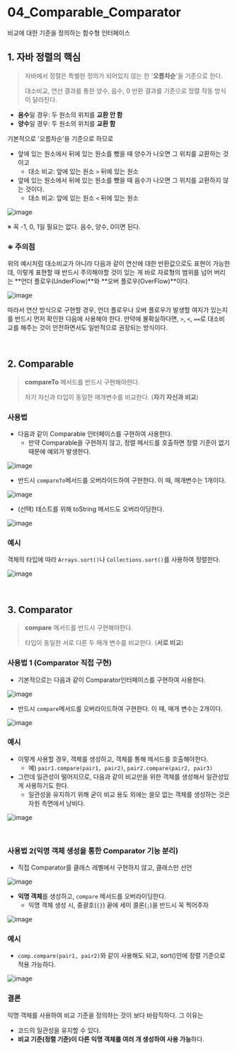 # 04_Comparable_Comparator

비교에 대한 기준을 정의하는 함수형 인터페이스

## 1. 자바 정렬의 핵심

> 자바에서 정렬은 특별한 정의가 되어있지 않는 한 '**오름차순**'을 기준으로 한다.
>
> 대소비교, 연산 결과를 통한 양수, 음수, 0 반환 결과를 기준으로 정렬 작동 방식이 달라진다.

- **음수**일 경우: 두 원소의 위치를 **교환 안 함**
- **양수**일 경우: 두 원소의 위치를 **교환 함**

기본적으로 '오름차순'을 기준으로 하므로

- 앞에 있는 원소에서 뒤에 있는 원소를 뺐을 때 양수가 나오면 그 위치를 교환하는 것이고
  - 대소 비교: 앞에 있는 원소 `>` 뒤에 있는 원소
- 앞에 있는 원소에서 뒤에 있는 원소를 뺐을 때 음수가 나오면 그 위치를 교환하지 않는 것이다.
  - 대소 비교: 앞에 있는 원소 `<` 뒤에 있는 원소

![image](https://user-images.githubusercontent.com/93081720/208082518-a05adfc8-8e49-4ca2-bcc2-db134a0ad0ba.png)

※ 꼭 -1, 0, 1일 필요는 없다. 음수, 양수, 0이면 된다.

### ※ 주의점

위의 예시처럼 대소비교가 아니라 다음과 같이 연산에 대한 반환값으로도 표현이 가능한데,  이렇게 표현할 때 반드시 주의해야할 것이 있는 게 바로 자료형의 범위를 넘어 버리는 **언더 플로우(UnderFlow)**와 **오버 플로우(OverFlow)**이다.

![image](https://user-images.githubusercontent.com/93081720/208083971-87c78c4b-93aa-40a1-8503-7ea1553348d9.png)

따라서 연산 방식으로 구현할 경우, 언더 플로우나 오버 플로우가 발생할 여지가 있는지를 반드시 먼저 확인한 다음에 사용해야 한다. 만약에 불확실하다면, `>`, `<`, `==`로 대소비교를 해주는 것이 안전하면서도 일반적으로 권장되는 방식이다.

<br>

## 2. Comparable

> **compareTo** 메서드를 반드시 구현해야한다.
>
> 자기 자신과 타입이 동일한 매개변수를 비교한다. (**자기 자신과 비교**)

### 사용법

- 다음과 같이 Comparable 인터페이스를 구현하여 사용한다.
  - 만약 Comparable을 구현하지 않고, 정렬 메서드를 호출하면 정렬 기준이 없기 때문에 예외가 발생한다.

![image](https://user-images.githubusercontent.com/93081720/208085552-c2fb9fcd-9b9a-4d12-9b98-a2339aadc5ec.png)

- 반드시 `compareTo`메서드를 오버라이드하여 구현한다. 이 때, 매개변수는 1개이다.

![image](https://user-images.githubusercontent.com/93081720/208085702-782d20b7-8601-43eb-ad17-f31a173d7b02.png)

- (선택) 테스트를 위해 toString 메서드도 오버라이딩한다.

![image](https://user-images.githubusercontent.com/93081720/208085950-d29b97e6-f57b-4857-93b3-bde7a7534951.png)

### 예시

객체의 타입에 따라 `Arrays.sort()`나 `Collections.sort()`를 사용하여 정렬한다.

![image](https://user-images.githubusercontent.com/93081720/208086160-ce40e1c5-d693-498c-a93a-b583db1bc794.png)

<br>

## 3. Comparator

>**compare** 메서드를 반드시 구현해야한다.
>
>타입이 동일한 서로 다른 두 매개 변수를 비교한다. (**서로 비교**)

### 사용법 1 (Comparator 직접 구현)

- 기본적으로는 다음과 같이 Comparator인터페이스를 구현하여 사용한다.

![image](https://user-images.githubusercontent.com/93081720/208086818-6f69fe37-f22d-4c3b-bd4a-bf72f0eb87e7.png)

- 반드시 `compare`메서드를 오버라이드하여 구현한다. 이 때, 매개 변수는 2개이다.

![image](https://user-images.githubusercontent.com/93081720/208087068-178431cc-1d52-4fcb-9c3d-15ecfdd434d0.png)

### 예시

- 이렇게 사용할 경우, 객체를 생성하고, 객체를 통해 메서드를 호출해야한다.
  - 예) `pair1.compare(pair1, pair2)`, `pair2.compare(pair2, pair3)`
- 그런데 일관성이 떨어지므로, 다음과 같이 비교만을 위한 객체를 생성해서 일관성있게 사용하기도 한다.
  - 일관성을 유지하기 위해 굳이 비교 용도 외에는 쓸모 없는 객체를 생성하는 것은 자원 측면에서 낭비다.

![image](https://user-images.githubusercontent.com/93081720/208088348-1267c8c6-2afc-40ec-9359-3012d2d428f1.png)

<br>

### 사용법 2(익명 객체 생성을 통한 Comparator 기능 분리)

- 직접 Comparator를 클래스 레벨에서 구현하지 않고, 클래스만 선언

![image](https://user-images.githubusercontent.com/93081720/208089474-52ab1280-b539-4434-8710-77d5cb85667b.png)

- **익명 객체**를 생성하고, `compare` 메서드를 오버라이딩한다.
  - 익명 객체 생성 시, 중괄호(`{}`) 끝에 세미 콜론(`;`)을 반드시 꼭 찍어주자

![image](https://user-images.githubusercontent.com/93081720/208089740-7085faab-6621-4526-b1cd-a30240ff3617.png)

### 예시

- `comp.compare(pair1, pair2)`와 같이 사용해도 되고, sort()안에 정렬 기준으로 적용 가능하다.

![image](https://user-images.githubusercontent.com/93081720/208090437-4974ec26-02c1-49c2-985d-9efb43a0f371.png)

### 결론

익명 객체를 사용하여 비교 기준을 정의하는 것이 보다 바람직하다. 그 이유는

- 코드의 일관성을 유지할 수 있다.
- **비교 기준(정렬 기준)이 다른 익명 객체를 여러 개 생성하여 사용 가능**하다.

<br>


